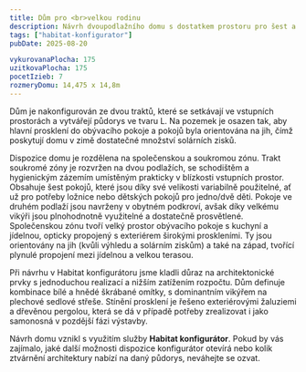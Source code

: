 ```yaml
---
title: Dům pro <br>velkou rodinu
description: Návrh dvoupodlažního domu s dostatkem prostoru pro šest a vícečlennou rodinu. V Habitat konfigurátoru jsme vybrali konstrukčně jednoduché detaily a kombinaci hmot s plochou a sedlovou střechou. Díky použití širokého vikýře má dům při pohledu z exteriéru příjemné měřítko a po vstupu dovnitř svou velikostí příjemně překvapí.
tags: ["habitat-konfigurator"]
pubDate: 2025-08-20

vykurovanaPlocha: 175
uzitkovaPlocha: 175
pocetIzieb: 7
rozmeryDomu: 14,475 x 14,8m
---
```


Dům je nakonfigurován ze dvou traktů, které se setkávají ve vstupních prostorách a vytvářejí půdorys ve tvaru L. Na pozemek je osazen tak, aby hlavní prosklení do obývacího pokoje a pokojů byla orientována na jih, čímž poskytují domu v zimě dostatečné množství solárních zisků.

Dispozice domu je rozdělena na společenskou a soukromou zónu. Trakt soukromé zóny je rozvržen na dvou podlažích, se schodištěm a hygienickým zázemím umístěným prakticky v blízkosti vstupních prostor. Obsahuje šest pokojů, které jsou díky své velikosti variabilně použitelné, ať už pro potřeby ložnice nebo dětských pokojů pro jedno/dvě děti. Pokoje ve druhém podlaží jsou navrženy v obytném podkroví, avšak díky velkému vikýři jsou plnohodnotně využitelné a dostatečně prosvětlené. Společenskou zónu tvoří velký prostor obývacího pokoje s kuchyní a jídelnou, opticky propojený s exteriérem širokými proskleními. Ty jsou orientovány na jih (kvůli výhledu a solárním ziskům) a také na západ, tvořící plynulé propojení mezi jídelnou a velkou terasou.

Při návrhu v Habitat konfigurátoru jsme kladli důraz na architektonické prvky s jednoduchou realizací a nižším zatížením rozpočtu. Dům definuje kombinace bílé a hnědé škrábané omítky, s dominantním vikýřem na plechové sedlové střeše. Stínění prosklení je řešeno exteriérovými žaluziemi a dřevěnou pergolou, která se dá v případě potřeby zrealizovat i jako samonosná v pozdější fázi výstavby.

Návrh domu vznikl s využitím služby <strong>Habitat konfigurátor</strong>. Pokud by vás zajímalo, jaké další možnosti dispozice konfigurátor otevírá nebo kolik ztvárnění architektury nabízí na daný půdorys, neváhejte se ozvat.
